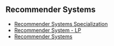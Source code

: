 ## Recommender Systems

* [Recommender Systems Specialization](https://www.coursera.org/specializations/recommender-systems)
* [Recommender System - LP](https://www.udemy.com/course-dashboard-redirect/?course_id=1899124)
* [Recommender Systems](https://www.udemy.com/course/building-recommender-systems-with-machine-learning-and-ai)